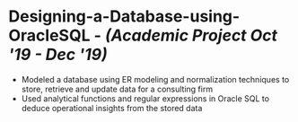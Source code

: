 # Designing-a-Database-using-OracleSQL - *(Academic Project Oct '19 - Dec '19)*

- Modeled a database using ER modeling and normalization techniques to store, retrieve and update data for a consulting firm
- Used analytical functions and regular expressions in Oracle SQL to deduce operational insights from the stored data

